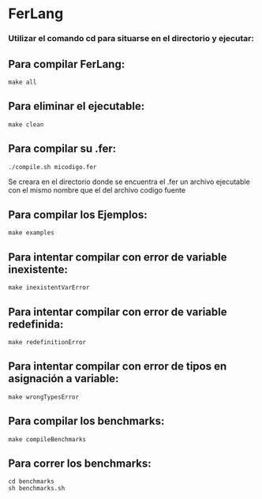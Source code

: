 # FerLang
### Utilizar el comando cd para situarse en el directorio y ejecutar:
## Para compilar FerLang:
  ```
  make all
  ```
## Para eliminar el ejecutable:
  ```
  make clean
  ```
## Para compilar su .fer:
  ```
  ./compile.sh micodigo.fer
  ```  
  Se creara en el directorio donde se encuentra el .fer un archivo ejecutable con el mismo nombre que el del archivo codigo fuente
## Para compilar los Ejemplos:
  ```
  make examples
  ```
## Para intentar compilar con error de variable inexistente:
  ```
  make inexistentVarError
  ```
## Para intentar compilar con error de variable redefinida:
  ```
  make redefinitionError
  ```
## Para intentar compilar con error de tipos en asignación a variable:
  ```
  make wrongTypesError
  ```
## Para compilar los benchmarks:
  ```
  make compileBenchmarks
  ```
## Para correr los benchmarks:
  ```
  cd benchmarks
  sh benchmarks.sh
  ```
